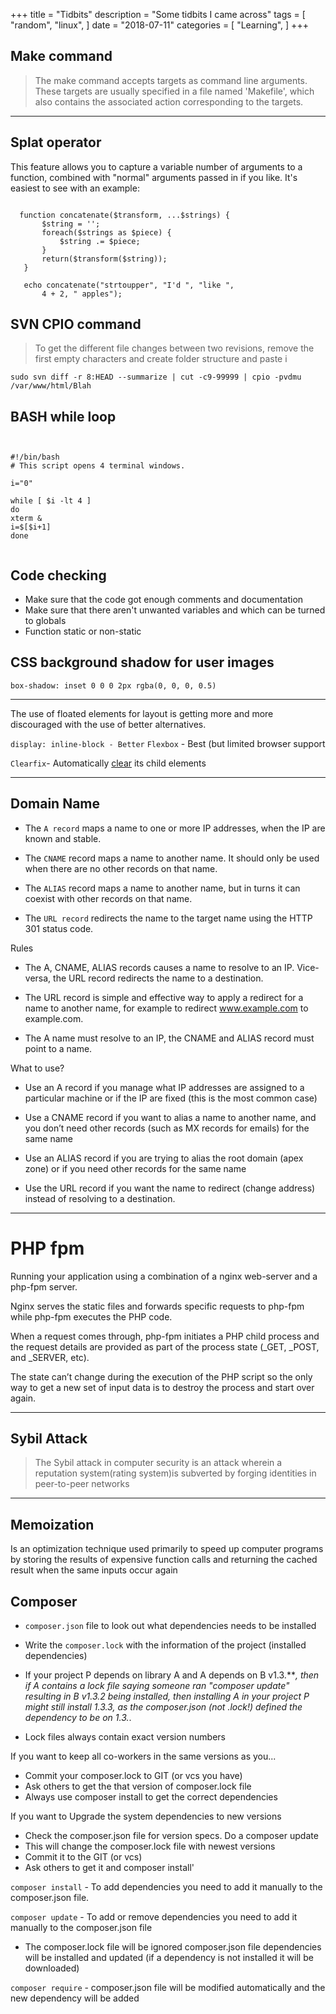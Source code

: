 +++
title = "Tidbits"
description = "Some tidbits I came across"
tags = [
    "random",
    "linux",
   ]
date = "2018-07-11"
categories = [
    "Learning",
]
+++

## Make command

 > The make command accepts targets as command line arguments. These targets are usually specified in a file named 'Makefile', which also contains the associated action corresponding to the targets.
 
 
 ***





## Splat operator
 
 This feature allows you to capture a variable number of arguments to a function, combined with "normal" arguments passed in if you like. It's easiest to see with an example:

 ``` 
   
   function concatenate($transform, ...$strings) {
        $string = '';
        foreach($strings as $piece) {
            $string .= $piece;
        }
        return($transform($string));
    }
    
    echo concatenate("strtoupper", "I'd ", "like ",
        4 + 2, " apples");
 ```
 
 ## SVN CPIO command
 > To get the different file changes between two revisions, remove the first empty characters and create folder structure and paste i
 
 ```
 sudo svn diff -r 8:HEAD --summarize | cut -c9-99999 | cpio -pvdmu /var/www/html/Blah
```

## BASH while loop
```


#!/bin/bash
# This script opens 4 terminal windows.

i="0"

while [ $i -lt 4 ]
do
xterm &
i=$[$i+1]
done


```

## Code checking
-  Make sure that the code got enough comments and documentation
- Make sure that there aren't unwanted variables and which can be turned to globals
- Function static or non-static

## CSS background shadow for user images

`box-shadow: inset 0 0 0 2px rgba(0, 0, 0, 0.5)`


----

 The use of floated elements for layout is getting more and more discouraged with the use of better alternatives.

`display: inline-block - Better`
`Flexbox` - Best (but limited browser support

`Clearfix`- Automatically [clear](https://i.stack.imgur.com/gYRqS.jpg) its child elements

---

## Domain Name

- The `A record` maps a name to one or more IP addresses, when the IP are known and stable.

- The `CNAME` record maps a name to another name. It should only be used when there are no other records on that name.

- The `ALIAS` record maps a name to another name, but in turns it can coexist with other records on that name.

- The `URL record` redirects the name to the target name using the HTTP 301 status code.

Rules

- The A, CNAME, ALIAS records causes a name to resolve to an IP. Vice-versa, the URL record redirects the name to a destination. 

- The URL record is simple and effective way to apply a redirect for a name to another name, for example to redirect www.example.com to example.com.
- The A name must resolve to an IP, the CNAME and ALIAS record must point to a name.


What to use?

- Use an A record if you manage what IP addresses are assigned to a particular machine or if the IP are fixed (this is the most common case)

- Use a CNAME record if you want to alias a name to another name, and you don’t need other records (such as MX records for emails) for the same name

- Use an ALIAS record if you are trying to alias the root domain (apex zone) or if you need other records for the same name

- Use the URL record if you want the name to redirect (change address) instead of resolving to a destination.

---

# PHP fpm
Running your application using a combination of a nginx web-server and a php-fpm server.

 Nginx serves the static files and forwards specific requests to php-fpm while php-fpm executes the PHP code. 

 When a request comes through, php-fpm initiates a PHP child process and the request details are provided as part of the process state (_GET, _POST, and _SERVER, etc). 
 
 The state can’t change during the execution of the PHP script so the only way to get a new set of input data is to destroy the process and start over again.

 ---

 ## Sybil Attack

 > The Sybil attack in computer security is an attack wherein a reputation system(rating system)is subverted by forging identities in peer-to-peer networks
 
 ---


## Memoization
Is an optimization technique used primarily to speed up computer programs by storing the results of expensive function calls and returning the cached result when the same inputs occur again


## Composer
- `composer.json` file to look out what dependencies needs to be installed
- Write the `composer.lock` with the information of the project (installed dependencies)

- If your project P depends on library A and A depends on B v1.3.***, then if A contains a lock file saying someone ran "composer update" resulting in B v1.3.2 being installed, then installing A in your project P might still install 1.3.3, as the composer.json (not .lock!) defined the dependency to be on 1.3.*.
- Lock files always contain exact version numbers


If you want to keep all co-workers in the same versions as you...

- Commit your composer.lock to GIT (or vcs you have)
- Ask others to get the that version of composer.lock file
- Always use composer install to get the correct dependencies

If you want to Upgrade the system dependencies to new versions

- Check the composer.json file for version specs.
Do a composer update
- This will change the composer.lock file with newest versions
- Commit it to the GIT (or vcs)
- Ask others to get it and composer install'

`composer install` - 
To add dependencies you need to add it manually to the composer.json file.

`composer update` - To add or remove dependencies you need to add it manually to the composer.json file

- The composer.lock file will be ignored
composer.json file dependencies will be installed and updated (if a dependency is not installed it will be downloaded)

`composer require` - composer.json file will be modified automatically and the new dependency will be added
